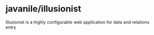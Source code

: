 # javanile/illusionist
Illusionist is a highly configurable web application for data and relations entry
